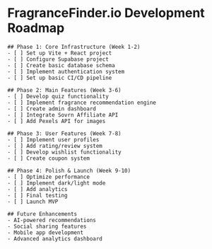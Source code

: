 # FragranceFinder.io Development Roadmap

    ## Phase 1: Core Infrastructure (Week 1-2)
    - [ ] Set up Vite + React project
    - [ ] Configure Supabase project
    - [ ] Create basic database schema
    - [ ] Implement authentication system
    - [ ] Set up basic CI/CD pipeline

    ## Phase 2: Main Features (Week 3-6)
    - [ ] Develop quiz functionality
    - [ ] Implement fragrance recommendation engine
    - [ ] Create admin dashboard
    - [ ] Integrate Sovrn Affiliate API
    - [ ] Add Pexels API for images

    ## Phase 3: User Features (Week 7-8)
    - [ ] Implement user profiles
    - [ ] Add rating/review system
    - [ ] Develop wishlist functionality
    - [ ] Create coupon system

    ## Phase 4: Polish & Launch (Week 9-10)
    - [ ] Optimize performance
    - [ ] Implement dark/light mode
    - [ ] Add analytics
    - [ ] Final testing
    - [ ] Launch MVP

    ## Future Enhancements
    - AI-powered recommendations
    - Social sharing features
    - Mobile app development
    - Advanced analytics dashboard
